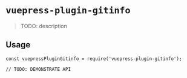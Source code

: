 # `vuepress-plugin-gitinfo`

> TODO: description

## Usage

```
const vuepressPluginGitinfo = require('vuepress-plugin-gitinfo');

// TODO: DEMONSTRATE API
```
